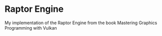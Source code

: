 # Raptor Engine

My implementation of the Raptor Engine from the book Mastering Graphics Programming with Vulkan

